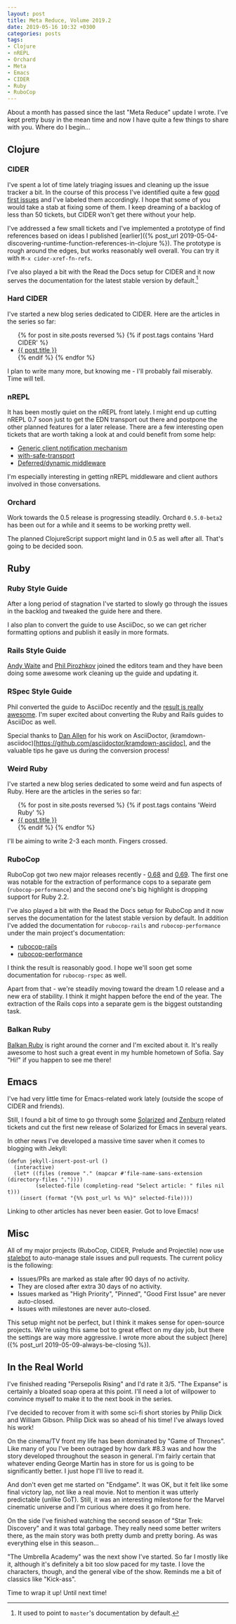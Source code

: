 ```yaml
---
layout: post
title: Meta Reduce, Volume 2019.2
date: 2019-05-16 10:32 +0300
categories: posts
tags:
- Clojure
- nREPL
- Orchard
- Meta
- Emacs
- CIDER
- Ruby
- RuboCop
---
```


About a month has passed since the last "Meta Reduce" update I wrote.
I've kept pretty busy in the mean time and now I have quite a few things to share with you.
Where do I begin...

<!--more-->

## Clojure

### CIDER

I've spent a lot of time lately triaging issues and cleaning up the issue tracker a bit.
In the course of this process I've identified quite a few [good first issues](https://github.com/clojure-emacs/cider/issues?q=is%3Aissue+is%3Aopen+label%3A%22good+first+issue%22) and I've labeled them accordingly.
I hope that some of you would take a stab at fixing some of them.
I keep dreaming of a backlog of less than 50 tickets, but CIDER won't get there without your help.

I've addressed a few small tickets and I've implemented a prototype of find references based on ideas I published [earlier]({% post_url 2019-05-04-discovering-runtime-function-references-in-clojure %}).
The prototype is rough around the edges, but works reasonably well overall. You can try it with `M-x cider-xref-fn-refs`.

I've also played a bit with the Read the Docs setup for CIDER and it now serves the documentation for the latest stable version by default.[^1]

### Hard CIDER

I've started a new blog series dedicated to CIDER. Here are the articles in the series so far:

<ul>
{% for post in site.posts reversed %}
  {% if post.tags contains 'Hard CIDER' %}
    <li><a href="{{ post.url }}">{{ post.title }}</a></li>
  {% endif %}  <!-- tags if -->
{% endfor %} <!-- posts for -->
</ul>

I plan to write many more, but knowing me - I'll probably fail miserably. Time will tell.

### nREPL

It has been mostly quiet on the nREPL front lately.
I might end up cutting nREPL 0.7 soon just to get the EDN transport out there and postpone the other planned features for a later release.
There are a few interesting open tickets that are worth taking a look at and could benefit from some help:

* [Generic client notification mechanism](https://github.com/nrepl/nrepl/issues/141)
* [with-safe-transport](https://github.com/nrepl/nrepl/issues/142)
* [Deferred/dynamic middleware](https://github.com/nrepl/nrepl/issues/143)

I'm especially interesting in getting nREPL middleware and client authors involved in those conversations.

### Orchard

Work towards the 0.5 release is progressing steadily.
Orchard `0.5.0-beta2` has been out for a while and it seems to be working pretty well.

The planned ClojureScript support might land in 0.5 as well after all.
That's going to be decided soon.

## Ruby

### Ruby Style Guide

After a long period of stagnation I've started to slowly go through the issues in the backlog and tweaked the guide here and there.

I also plan to convert the guide to use AsciiDoc, so we can get richer formatting options and publish it easily in more formats.

### Rails Style Guide

[Andy Waite](https://github.com/andyw8) and [Phil Pirozhkov](https://github.com/pirj) joined the editors team and they have been doing some awesome work cleaning up the guide and updating it.

### RSpec Style Guide

Phil converted the guide to AsciiDoc recently and the [result is really awesome](https://github.com/rubocop-hq/rspec-style-guide).
I'm super excited about converting the Ruby and Rails guides to AsciiDoc as well.

Special thanks to [Dan Allen](https://github.com/mojavelinux) for his work on AsciiDoctor, (kramdown-asciidoc)[https://github.com/asciidoctor/kramdown-asciidoc],
and the valuable tips he gave us during the conversion process!

### Weird Ruby

I've started a new blog series dedicated to some weird and fun aspects of Ruby.
Here are the articles in the series so far:

<ul>
{% for post in site.posts reversed %}
  {% if post.tags contains 'Weird Ruby' %}
    <li><a href="{{ post.url }}">{{ post.title }}</a></li>
  {% endif %}  <!-- tags if -->
{% endfor %} <!-- posts for -->
</ul>

I'll be aiming to write 2-3 each month. Fingers crossed.

### RuboCop

RuboCop got two new major releases recently - [0.68](https://github.com/rubocop-hq/rubocop/releases/tag/v0.68.0) and [0.69](https://github.com/rubocop-hq/rubocop/releases/tag/v0.69.0).
The first one was notable for the extraction of performance cops to a separate gem (`rubocop-performance`) and the second one's big highlight is dropping support for Ruby 2.2.

I've also played a bit with the Read the Docs setup for RuboCop and it now serves the documentation for the latest stable version by default.
In addition I've added the documentation for `rubocop-rails` and `rubocop-performance` under the main project's documentation:

* [rubocop-rails](https://docs.rubocop.org/projects/rails/)
* [rubocop-performance](https://docs.rubocop.org/projects/performance/)

I think the result is reasonably good.
I hope we'll soon get some documentation for `rubocop-rspec` as well.

Apart from that - we're steadily moving toward the dream 1.0 release and a new era of stability.
I think it might happen before the end of the year.
The extraction of the Rails cops into a separate gem is the biggest outstanding task.

### Balkan Ruby

[Balkan Ruby](https://balkanruby.com/) is right around the corner and I'm excited about it.
It's really awesome to host such a great event in my humble hometown of Sofia.
Say "Hi!" if you happen to see me there!

## Emacs

I've had very little time for Emacs-related work lately (outside the scope of CIDER and friends).

Still, I found a bit of time to go through some [Solarized](https://github.com/bbatsov/solarized-emacs) and [Zenburn](https://github.com/bbatsov/zenburn-emacs) related tickets and cut the first new
release of Solarized for Emacs in several years.

In other news I've developed a massive time saver when it comes to blogging with Jekyll:

``` emacs-lisp
(defun jekyll-insert-post-url ()
  (interactive)
  (let* ((files (remove "." (mapcar #'file-name-sans-extension (directory-files "."))))
         (selected-file (completing-read "Select article: " files nil t)))
    (insert (format "{%% post_url %s %%}" selected-file))))
```

Linking to other articles has never been easier. Got to love Emacs!

## Misc

All of my major projects (RuboCop, CIDER, Prelude and Projectile) now use [stalebot](https://github.com/apps/stale) to auto-manage stale issues and pull requests. The current policy is the following:

* Issues/PRs are marked as stale after 90 days of no activity.
* They are closed after extra 30 days of no activity.
* Issues marked as "High Priority", "Pinned", "Good First Issue" are never auto-closed.
* Issues with milestones are never auto-closed.

This setup might not be perfect, but I think it makes sense for open-source projects.
We're using this same bot to great effect on my day job, but there the settings are way more aggressive.
I wrote more about the subject [here]({% post_url 2019-05-09-always-be-closing %}).

## In the Real World

I've finished reading "Persepolis Rising" and I'd rate it 3/5. "The Expanse" is certainly
a bloated soap opera at this point. I'll need a lot of willpower to convince myself to make it to the next book
in the series.

I've decided to recover from it with some sci-fi short stories by Philip Dick and William Gibson.
Philip Dick was so ahead of his time! I've always loved his work!

On the cinema/TV front my life has been dominated by "Game of Thrones". Like many of you I've been outraged by how
dark #8.3 was and how the story developed throughout the season in general. I'm fairly certain that whatever ending
George Martin has in store for us is going to be significantly better. I just hope I'll live to read it.

And don't even get me started on "Endgame". It was OK, but it felt like some final victory lap, not like a real movie.
Not to mention it was utterly predictable (unlike GoT). Still, it was an interesting milestone for the Marvel
cinematic universe and I'm curious where does it go from here.

On the side I've finished watching the second season of "Star Trek: Discovery" and it was total garbage.
They really need some better writers there, as the main story was both pretty dumb and pretty boring.
As was everything else in this season...

"The Umbrella Academy" was the next show I've started. So far I mostly like it, although it's definitely
a bit too slow paced for my taste. I love the characters, though, and the general vibe of the show. Reminds me a bit
of classics like "Kick-ass".

Time to wrap it up! Until next time!

[^1]: It used to point to `master`'s documentation by default.

